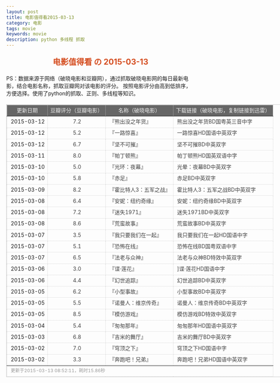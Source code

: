 ```yaml
---
layout: post
title: 电影值得看2015-03-13
category: 电影
tags: movie
keywords: movie 
description: python 多线程 抓取
---
```

<h2 style="text-align:center;color:#D54E21;margin:20px auto">电影值得看 の 2015-03-13</h2>
<div>PS：数据来源于网络（破晓电影和豆瓣网），通过抓取破晓电影网的每日最新电影，结合电影名称，抓取豆瓣网对该电影的评分。
按照电影评分由高到低排序，方便选择。使用了python的抓取、正则、多线程等知识。</div>
<table id="movietb">
	<thead>
		<tr>
			<td min-width="100px">更新日期</td>
			<td min-width="100px">豆瓣评分（豆瓣电影）</td>
			<td min-width="300px">名称（破晓电影）</td>
			<td>下载链接（破晓电影，复制链接到迅雷）</td>
		</tr>
	</thead>
	<tbody>
		<tr>
			<td>2015-03-12</td>
			<td style="color:#FF5138!important;text-align:center;"><a href="http://movie.douban.com/subject/26220731/" target="_blank">7.2</a></td>
			<td>『<a href="http://www.poxiao.com/movie/38165.html" target="_blank">熊出没之年货</a>』</td>
			<td><a href="ftp://4:4@p13.poxiao.com:8202/[www.poxiao.com破晓电影]熊出没之年货BD国粤英三音中字.mkv" target="_blank">熊出没之年货BD国粤英三音中字</a></td>
		</tr>
				<tr>
			<td>2015-03-12</td>
			<td style="color:#FF5138!important;text-align:center;"><a href="http://movie.douban.com/subject/25880244/" target="_blank">5.2</a></td>
			<td>『<a href="http://www.poxiao.com/movie/38090.html" target="_blank">一路惊喜</a>』</td>
			<td><a href="ftp://3:3@p13.poxiao.com:8202/[www.poxiao.com破晓电影]一路惊喜HD国语中英双字.mkv" target="_blank">一路惊喜HD国语中英双字</a></td>
		</tr>
				<tr>
			<td>2015-03-12</td>
			<td style="color:#FF5138!important;text-align:center;"><a href="http://movie.douban.com/subject/10548265/" target="_blank">6.7</a></td>
			<td>『<a href="http://www.poxiao.com/movie/38164.html" target="_blank">坚不可摧</a>』</td>
			<td><a href="ftp://2:2@p13.poxiao.com:8202/[www.poxiao.com破晓电影]坚不可摧BD中英双字.rmvb" target="_blank">坚不可摧BD中英双字</a></td>
		</tr>
				<tr>
			<td>2015-03-11</td>
			<td style="color:#FF5138!important;text-align:center;"><a href="http://movie.douban.com/subject/2998373/" target="_blank">8.0</a></td>
			<td>『<a href="http://www.poxiao.com/movie/38163.html" target="_blank">帕丁顿熊</a>』</td>
			<td><a href="ftp://1:1@p13.poxiao.com:8202/[www.poxiao.com破晓电影]帕丁顿熊HD国英双语中字.mkv" target="_blank">帕丁顿熊HD国英双语中字</a></td>
		</tr>
				<tr>
			<td>2015-03-10</td>
			<td style="color:#FF5138!important;text-align:center;"><a href="http://movie.douban.com/subject/25925163/" target="_blank">5.0</a></td>
			<td>『<a href="http://www.poxiao.com/movie/38160.html" target="_blank">光环：夜幕</a>』</td>
			<td><a href="ftp://8:8@p13.poxiao.com:8202/[www.poxiao.com破晓电影]光晕：夜幕BD中英双字.rmvb" target="_blank">光晕：夜幕BD中英双字</a></td>
		</tr>
				<tr>
			<td>2015-03-10</td>
			<td style="color:#FF5138!important;text-align:center;"><a href="http://movie.douban.com/subject/10727845/" target="_blank">5.8</a></td>
			<td>『<a href="http://www.poxiao.com/movie/38159.html" target="_blank">赤足</a>』</td>
			<td><a href="ftp://7:7@p13.poxiao.com:8202/[www.poxiao.com破晓电影]赤足BD中英双字.rmvb" target="_blank">赤足BD中英双字</a></td>
		</tr>
				<tr>
			<td>2015-03-09</td>
			<td style="color:#FF5138!important;text-align:center;"><a href="http://movie.douban.com/subject/2973079/" target="_blank">8.2</a></td>
			<td>『<a href="http://www.poxiao.com/movie/38132.html" target="_blank">霍比特人3：五军之战</a>』</td>
			<td><a href="ftp://6:6@p13.poxiao.com:8202/[www.poxiao.com破晓电影]霍比特人3：五军之战BD中英双字.rmvb" target="_blank">霍比特人3：五军之战BD中英双字</a></td>
		</tr>
				<tr>
			<td>2015-03-08</td>
			<td style="color:#FF5138!important;text-align:center;"><a href="http://movie.douban.com/subject/6873740/" target="_blank">6.4</a></td>
			<td>『<a href="http://www.poxiao.com/movie/38152.html" target="_blank">安妮：纽约奇缘</a>』</td>
			<td><a href="ftp://2:2@p13.poxiao.com:8202/[www.poxiao.com破晓电影]安妮：纽约奇缘BD中英双字.rmvb" target="_blank">安妮：纽约奇缘BD中英双字</a></td>
		</tr>
				<tr>
			<td>2015-03-08</td>
			<td style="color:#FF5138!important;text-align:center;"><a href="http://movie.douban.com/subject/24876979/" target="_blank">7.2</a></td>
			<td>『<a href="http://www.poxiao.com/movie/38155.html" target="_blank">迷失1971</a>』</td>
			<td><a href="ftp://4:4@p13.poxiao.com:8202/[www.poxiao.com破晓电影]迷失1971BD中英双字.rmvb" target="_blank">迷失1971BD中英双字</a></td>
		</tr>
				<tr>
			<td>2015-03-08</td>
			<td style="color:#FF5138!important;text-align:center;"><a href="http://movie.douban.com/subject/24750126/" target="_blank">8.6</a></td>
			<td>『<a href="http://www.poxiao.com/movie/38154.html" target="_blank">荒蛮故事</a>』</td>
			<td><a href="ftp://3:3@p13.poxiao.com:8202/[www.poxiao.com破晓电影]荒蛮故事BD中英双字.rmvb " target="_blank">荒蛮故事BD中英双字</a></td>
		</tr>
				<tr>
			<td>2015-03-07</td>
			<td style="color:#FF5138!important;text-align:center;"><a href="http://movie.douban.com/subject/25876730/" target="_blank">3.5</a></td>
			<td>『<a href="http://www.poxiao.com/movie/38149.html" target="_blank">我只要我们在一起</a>』</td>
			<td><a href="ftp://4:4@p13.poxiao.com:8202/[www.poxiao.com破晓电影]我只要我们在一起HD国语中字.rmvb" target="_blank">我只要我们在一起HD国语中字</a></td>
		</tr>
				<tr>
			<td>2015-03-07</td>
			<td style="color:#FF5138!important;text-align:center;"><a href="http://movie.douban.com/subject/25745786/" target="_blank">5.1</a></td>
			<td>『<a href="http://www.poxiao.com/movie/38150.html" target="_blank">恐怖在线</a>』</td>
			<td><a href="ftp://5:5@p13.poxiao.com:8202/[www.poxiao.com破晓电影]恐怖在线BD国粤双语中字.mkv" target="_blank">恐怖在线BD国粤双语中字</a></td>
		</tr>
				<tr>
			<td>2015-03-07</td>
			<td style="color:#FF5138!important;text-align:center;"><a href="http://movie.douban.com/subject/10793610/" target="_blank">6.5</a></td>
			<td>『<a href="http://www.poxiao.com/movie/38151.html" target="_blank">法老与众神</a>』</td>
			<td><a href="ftp://6:6@p13.poxiao.com:8202/[www.poxiao.com破晓电影]法老与众神BD特效中英双字.rmvb " target="_blank">法老与众神BD特效中英双字</a></td>
		</tr>
				<tr>
			<td>2015-03-06</td>
			<td style="color:#FF5138!important;text-align:center;"><a href="http://movie.douban.com/subject/26087446/" target="_blank">3.0</a></td>
			<td>『<a href="http://www.poxiao.com/movie/38148.html" target="_blank">谍·莲花</a>』</td>
			<td><a href="ftp://3:3@p13.poxiao.com:8202/[www.poxiao.com破晓电影]谍·莲花HD国语中字.rmvb" target="_blank">]谍·莲花HD国语中字</a></td>
		</tr>
				<tr>
			<td>2015-03-06</td>
			<td style="color:#FF5138!important;text-align:center;"><a href="http://movie.douban.com/subject/25823531/" target="_blank">4.4</a></td>
			<td>『<a href="http://www.poxiao.com/movie/37992.html" target="_blank">幻世追踪</a>』</td>
			<td><a href="ftp://2:2@p13.poxiao.com:8202/[www.poxiao.com破晓电影]幻世追踪BD中英双字.rmvb" target="_blank">幻世追踪BD中英双字</a></td>
		</tr>
				<tr>
			<td>2015-03-05</td>
			<td style="color:#FF5138!important;text-align:center;"><a href="http://movie.douban.com/subject/25708029/" target="_blank">6.2</a></td>
			<td>『<a href="http://www.poxiao.com/movie/38146.html" target="_blank">小型事故</a>』</td>
			<td><a href="ftp://8:8@p13.poxiao.com:8202/[www.poxiao.com破晓电影]小型事故BD中英双字.rmvb" target="_blank">小型事故BD中英双字</a></td>
		</tr>
				<tr>
			<td>2015-03-05</td>
			<td style="color:#FF5138!important;text-align:center;"><a href="http://movie.douban.com/subject/24850017/" target="_blank">5.5</a></td>
			<td>『<a href="http://www.poxiao.com/movie/38145.html" target="_blank">诺曼人：维京传奇</a>』</td>
			<td><a href="ftp://7:7@p13.poxiao.com:8202/[www.poxiao.com破晓电影]诺曼人：维京传奇BD中英双字.rmvb" target="_blank">诺曼人：维京传奇BD中英双字</a></td>
		</tr>
				<tr>
			<td>2015-03-05</td>
			<td style="color:#FF5138!important;text-align:center;"><a href="http://movie.douban.com/subject/10463953/" target="_blank">8.5</a></td>
			<td>『<a href="http://www.poxiao.com/movie/38147.html" target="_blank">模仿游戏</a>』</td>
			<td><a href="ftp://1:1@p13.poxiao.com:8202/[www.poxiao.com破晓电影]模仿游戏BD特效中英双字.rmvb" target="_blank">模仿游戏BD特效中英双字</a></td>
		</tr>
				<tr>
			<td>2015-03-04</td>
			<td style="color:#FF5138!important;text-align:center;"><a href="http://movie.douban.com/subject/25779218/" target="_blank">5.4</a></td>
			<td>『<a href="http://www.poxiao.com/movie/38133.html" target="_blank">匆匆那年</a>』</td>
			<td><a href="ftp://6:6@p13.poxiao.com:8202/[www.poxiao.com破晓电影]匆匆那年HD国语中英双字.rmvb" target="_blank">匆匆那年HD国语中英双字</a></td>
		</tr>
				<tr>
			<td>2015-03-03</td>
			<td style="color:#FF5138!important;text-align:center;"><a href="http://movie.douban.com/subject/24522866/" target="_blank">6.8</a></td>
			<td>『<a href="http://www.poxiao.com/movie/38120.html" target="_blank">吉米的舞厅</a>』</td>
			<td><a href="ftp://4:4@p13.poxiao.com:8202/[www.poxiao.com破晓电影]吉米的舞厅BD中英双字.rmvb" target="_blank">吉米的舞厅BD中英双字</a></td>
		</tr>
				<tr>
			<td>2015-03-02</td>
			<td style="color:#FF5138!important;text-align:center;"><a href="http://movie.douban.com/subject/4164106/" target="_blank">7.0</a></td>
			<td>『<a href="http://www.poxiao.com/movie/38118.html" target="_blank">穹顶之下</a>』</td>
			<td><a href="ftp://3:3@p13.poxiao.com:8202/[www.poxiao.com破晓电影]穹顶之下HD国语中字.rmvb" target="_blank">穹顶之下HD国语中字</a></td>
		</tr>
				<tr>
			<td>2015-03-02</td>
			<td style="color:#FF5138!important;text-align:center;"><a href="http://movie.douban.com/subject/26274910/" target="_blank">3.3</a></td>
			<td>『<a href="http://www.poxiao.com/movie/38119.html" target="_blank">奔跑吧！兄弟</a>』</td>
			<td><a href="ftp://2:2@p13.poxiao.com:8202/[www.poxiao.com破晓电影]奔跑吧！兄弟HD国语中英双字.rmvb" target="_blank">奔跑吧！兄弟HD国语中英双字</a></td>
		</tr>
			</tbody>
	<tfoot>
		<tr>
			<td colspan="4">更新于2015-03-13 08:52:11，耗时15.86秒</td>
		</tr>
	</tfoot>
</table>	<style>
	#movietb {width:790px;border:1px #CCCCCC solid;font-size:14px;margin:20px auto;}
	#movietb td {border:1px #CCCCCC dotted;line-height:24px;vertical-align: middle;}
	#movietb a {text-decoration:none;color:#464646; text-shadow:0 1px 0 #F2F2F2;border:0!important}
	#movietb a:hover {text-decoration:underline;color:#D54E21;}
	#movietb tbody tr:hover{background:#CCC}
	#movietb thead {background-color:#666;color:#eee;text-align:center}
	#movietb tbody {text-align:left;}
	#movietb tbody td {padding-left:10px;}
	#movietb tfoot td,.size {padding-left: 10px;font-size:12px;color:#999}
</style>